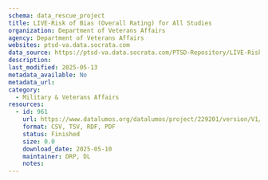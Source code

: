 ```yaml
---
schema: data_rescue_project 
title: LIVE-Risk of Bias (Overall Rating) for All Studies
organization: Department of Veterans Affairs
agency: Department of Veterans Affairs
websites: ptsd-va.data.socrata.com
data_source: https://ptsd-va.data.socrata.com/PTSD-Repository/LIVE-Risk-of-Bias-Overall-Rating-for-All-Studies/irmf-fh9r
description: 
last_modified: 2025-05-13
metadata_available: No
metadata_url: 
category:
  - Military & Veterans Affairs 
resources:
  - id: 961
    url: https://www.datalumos.org/datalumos/project/229201/version/V1/view
    format: CSV, TSV, RDF, PDF
    status: Finished
    size: 0.0
    download_date: 2025-05-10
    maintainer: DRP, DL
    notes: 
---
```

